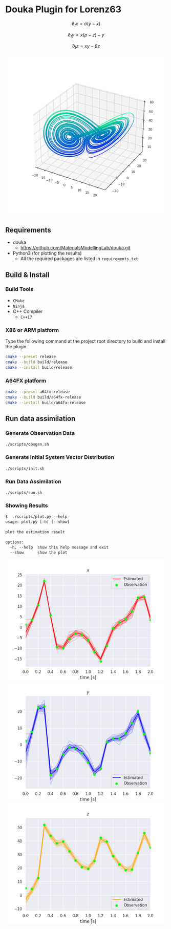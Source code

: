 # Douka Plugin for Lorenz63

$$
\partial_t x = \sigma (y - x)
$$

$$
\partial_t y  = x (\rho - z) - y
$$

$$
\partial_t z = x y - \beta z
$$

![obs](./media/lorenz63_trajectory.png)


## Requirements
- douka
  - https://github.com/MaterialsModellingLab/douka.git
- Python3 (for plotting the results)
  - All the required packages are listed in `requirements.txt`


## Build & Install
### Build Tools
- `CMake`
- `Ninja`
- C++ Compiler
  - `C++17`

### X86 or ARM platform
Type the following command at the project root directory to build and install the plugin.

```bash
cmake --preset release
cmake --build build/release
cmake --install build/release
```

### A64FX platform
```bash
cmake --preset a64fx-release
cmake --build build/a64fx-release
cmake --install build/a64fx-release
```

## Run data assimilation
### Generate Observation Data
```shell
./scripts/obsgen.sh
```

### Generate Initial System Vector Distribution
```shell
./scripts/init.sh
```


### Run Data Assimilation
```shell
./scripts/run.sh
```


### Showing Results
```shell
$  ./scripts/plot.py --help
usage: plot.py [-h] [--show]

plot the estimation result

options:
  -h, --help  show this help message and exit
  --show      show the plot
```

![obs](./media/x.png)
![obs](./media/y.png)
![obs](./media/z.png)
